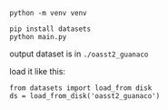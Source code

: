 ```
python -m venv venv

pip install datasets
python main.py
```

output dataset is in `./oasst2_guanaco`

load it like this:
```
from datasets import load_from disk
ds = load_from_disk('oasst2_guanaco')

